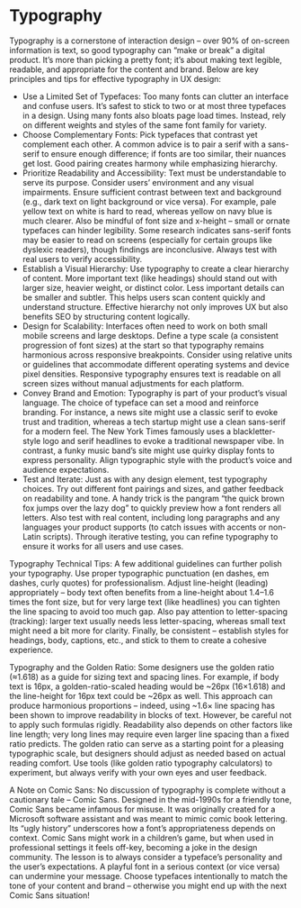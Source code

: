 # Typography

Typography is a cornerstone of interaction design – over 90% of on-screen information is text, so good typography can “make or break” a digital product. It’s more than picking a pretty font; it’s about making text legible, readable, and appropriate for the content and brand. Below are key principles and tips for effective typography in UX design:

- Use a Limited Set of Typefaces: Too many fonts can clutter an interface and confuse users. It’s safest to stick to two or at most three typefaces in a design. Using many fonts also bloats page load times. Instead, rely on different weights and styles of the same font family for variety.
- Choose Complementary Fonts: Pick typefaces that contrast yet complement each other. A common advice is to pair a serif with a sans-serif to ensure enough difference; if fonts are too similar, their nuances get lost. Good pairing creates harmony while emphasizing hierarchy.
- Prioritize Readability and Accessibility: Text must be understandable to serve its purpose. Consider users’ environment and any visual impairments. Ensure sufficient contrast between text and background (e.g., dark text on light background or vice versa). For example, pale yellow text on white is hard to read, whereas yellow on navy blue is much clearer. Also be mindful of font size and x-height – small or ornate typefaces can hinder legibility. Some research indicates sans-serif fonts may be easier to read on screens (especially for certain groups like dyslexic readers), though findings are inconclusive. Always test with real users to verify accessibility.
- Establish a Visual Hierarchy: Use typography to create a clear hierarchy of content. More important text (like headings) should stand out with larger size, heavier weight, or distinct color. Less important details can be smaller and subtler. This helps users scan content quickly and understand structure. Effective hierarchy not only improves UX but also benefits SEO by structuring content logically.
- Design for Scalability: Interfaces often need to work on both small mobile screens and large desktops. Define a type scale (a consistent progression of font sizes) at the start so that typography remains harmonious across responsive breakpoints. Consider using relative units or guidelines that accommodate different operating systems and device pixel densities. Responsive typography ensures text is readable on all screen sizes without manual adjustments for each platform.
- Convey Brand and Emotion: Typography is part of your product’s visual language. The choice of typeface can set a mood and reinforce branding. For instance, a news site might use a classic serif to evoke trust and tradition, whereas a tech startup might use a clean sans-serif for a modern feel. The New York Times famously uses a blackletter-style logo and serif headlines to evoke a traditional newspaper vibe. In contrast, a funky music band’s site might use quirky display fonts to express personality. Align typographic style with the product’s voice and audience expectations.
- Test and Iterate: Just as with any design element, test typography choices. Try out different font pairings and sizes, and gather feedback on readability and tone. A handy trick is the pangram “the quick brown fox jumps over the lazy dog” to quickly preview how a font renders all letters. Also test with real content, including long paragraphs and any languages your product supports (to catch issues with accents or non-Latin scripts). Through iterative testing, you can refine typography to ensure it works for all users and use cases.

Typography Technical Tips: A few additional guidelines can further polish your typography. Use proper typographic punctuation (en dashes, em dashes, curly quotes) for professionalism. Adjust line-height (leading) appropriately – body text often benefits from a line-height about 1.4–1.6 times the font size, but for very large text (like headlines) you can tighten the line spacing to avoid too much gap. Also pay attention to letter-spacing (tracking): larger text usually needs less letter-spacing, whereas small text might need a bit more for clarity. Finally, be consistent – establish styles for headings, body, captions, etc., and stick to them to create a cohesive experience.

Typography and the Golden Ratio: Some designers use the golden ratio (≈1.618) as a guide for sizing text and spacing lines. For example, if body text is 16px, a golden-ratio-scaled heading would be ~26px (16×1.618) and the line-height for 16px text could be ~26px as well. This approach can produce harmonious proportions – indeed, using ~1.6× line spacing has been shown to improve readability in blocks of text. However, be careful not to apply such formulas rigidly. Readability also depends on other factors like line length; very long lines may require even larger line spacing than a fixed ratio predicts. The golden ratio can serve as a starting point for a pleasing typographic scale, but designers should adjust as needed based on actual reading comfort. Use tools (like golden ratio typography calculators) to experiment, but always verify with your own eyes and user feedback.

A Note on Comic Sans: No discussion of typography is complete without a cautionary tale – Comic Sans. Designed in the mid-1990s for a friendly tone, Comic Sans became infamous for misuse. It was originally created for a Microsoft software assistant and was meant to mimic comic book lettering. Its “ugly history” underscores how a font’s appropriateness depends on context. Comic Sans might work in a children’s game, but when used in professional settings it feels off-key, becoming a joke in the design community. The lesson is to always consider a typeface’s personality and the user’s expectations. A playful font in a serious context (or vice versa) can undermine your message. Choose typefaces intentionally to match the tone of your content and brand – otherwise you might end up with the next Comic Sans situation!


